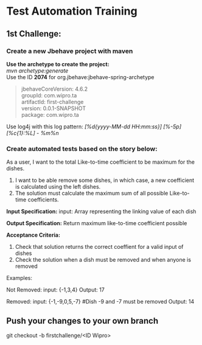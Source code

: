 # Test Automation Training

## 1st Challenge:

### Create a new Jbehave project with maven

**Use the archetype to create the project:**  
*mvn archetype:generate*  
Use the ID **2074** for org.jbehave:jbehave-spring-archetype

>jbehaveCoreVersion: 4.6.2  
groupId: com.wipro.ta  
artifactId: first-challenge  
version: 0.0.1-SNAPSHOT  
package: com.wipro.ta

Use log4j with this log pattern: *[%d{yyyy-MM-dd HH:mm:ss}] [%-5p] [%c{1}:%L] - %m%n*

### Create automated tests based on the story below:

As a user, I want to the total Like-to-time coefficient to be maximum for the dishes.
1. I want to be able remove some dishes, in which case, a new coefficient is calculated using the left dishes.
2. The solution must calculate the maximum sum of all possible Like-to-time coefficients.

**Input Specification:**
input: Array representing the linking value of each dish

**Output Specification:**
Return maximum like-to-time coefficient possible

**Acceptance Criteria:**
1. Check that solution returns the correct coeffient for a valid input of dishes
2. Check the solution when a dish must be removed and when anyone is removed

Examples:

Not Removed:
input: {-1,3,4}
Output: 17

Removed:
input: {-1,-9,0,5,-7} #Dish -9 and -7 must be removed
Output: 14

## Push your changes to your own branch
git checkout -b firstchallenge/\<ID Wipro\>

